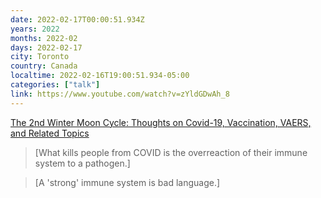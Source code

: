 ```yaml
---
date: 2022-02-17T00:00:51.934Z
years: 2022
months: 2022-02
days: 2022-02-17
city: Toronto
country: Canada
localtime: 2022-02-16T19:00:51.934-05:00
categories: ["talk"]
link: https://www.youtube.com/watch?v=zYldGDwAh_8
---
```

[The 2nd Winter Moon Cycle: Thoughts on Covid-19, Vaccination, VAERS, and Related Topics](https://www.youtube.com/watch?v=zYldGDwAh_8)

> [What kills people from COVID is the overreaction of their immune system to a pathogen.]

> [A 'strong' immune system is bad language.]
